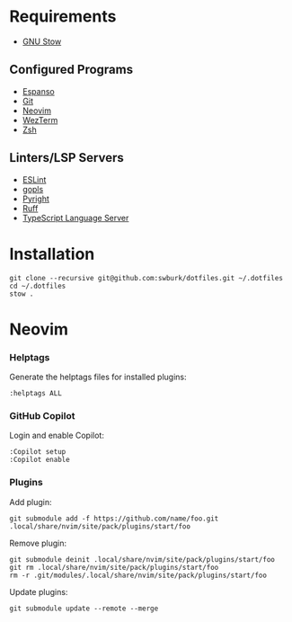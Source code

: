 # Requirements

* [GNU Stow](https://www.gnu.org/software/stow/)

## Configured Programs

* [Espanso](https://espanso.org/)
* [Git](https://git-scm.com/)
* [Neovim](https://neovim.io)
* [WezTerm](https://wezfurlong.org/wezterm/index.html)
* [Zsh](https://www.zsh.org/)

## Linters/LSP Servers

* [ESLint](https://eslint.org/)
* [gopls](https://pkg.go.dev/golang.org/x/tools/gopls)
* [Pyright](https://github.com/microsoft/pyright)
* [Ruff](https://github.com/astral-sh/ruff)
* [TypeScript Language Server](https://github.com/typescript-language-server/typescript-language-server)

# Installation

```
git clone --recursive git@github.com:swburk/dotfiles.git ~/.dotfiles
cd ~/.dotfiles
stow .
```

# Neovim

### Helptags

Generate the helptags files for installed plugins:
```
:helptags ALL
```

### GitHub Copilot

Login and enable Copilot:
```
:Copilot setup
:Copilot enable
```

### Plugins

Add plugin:
```
git submodule add -f https://github.com/name/foo.git .local/share/nvim/site/pack/plugins/start/foo
```

Remove plugin:
```
git submodule deinit .local/share/nvim/site/pack/plugins/start/foo
git rm .local/share/nvim/site/pack/plugins/start/foo
rm -r .git/modules/.local/share/nvim/site/pack/plugins/start/foo
```

Update plugins:
```
git submodule update --remote --merge
```
